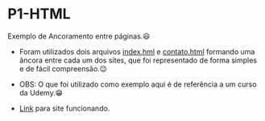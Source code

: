 # P1-HTML
Exemplo de Ancoramento entre páginas.:smiley:

 - Foram utilizados dois arquivos [index.hml](Files/index.html) e [contato.html](Files/contato.html) formando uma âncora entre cada um dos sites, que foi representado de forma simples e de fácil compreensão.:wink:

 - OBS: O que foi utilizado como exemplo aqui é de referência a um curso da Udemy.:grin:
 
 - <a href="https://raulrsoares.github.io/P1-HTML/" target="_blank" rel="noreferrer">Link</a> para site funcionando.
